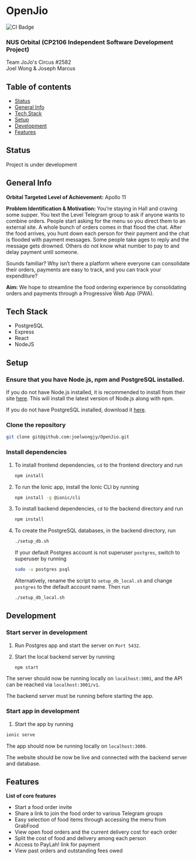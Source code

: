 # OpenJio

![CI Badge](https://github.com/joelwongjy/OpenJio/workflows/ESLint%20CI/badge.svg)

### NUS Orbital (CP2106 Independent Software Development Project)<br>
Team JoJo's Circus #2582<br>
Joel Wong & Joseph Marcus<br>
## Table of contents

- [Status](#status)
- [General Info](#general-info)
- [Tech Stack](#tech-stack)
- [Setup](#setup)
- [Development](#development)
- [Features](#features)

## Status

Project is under development
## General Info

<b>Orbital Targeted Level of Achievement:</b> Apollo 11

<b>Problem Identification & Motivation: </b>
You’re staying in Hall and craving some supper. You text the Level Telegram group to ask if anyone wants to combine orders. People start asking for the menu so you direct them to an external site. A whole bunch of orders comes in that flood the chat. After the food arrives, you hunt down each person for their payment and the chat is flooded with payment messages. Some people take ages to reply and the message gets drowned. Others do not know what number to pay to and delay payment until someone.

Sounds familiar? Why isn’t there a platform where everyone can consolidate their orders, payments are easy to track, and you can track your expenditure?

<b>Aim:</b>
We hope to streamline the food ordering experience by consolidating orders and payments through a Progressive Web App (PWA).

## Tech Stack

- PostgreSQL
- Express
- React
- NodeJS

## Setup

### Ensure that you have Node.js, npm and PostgreSQL installed.

If you do not have Node.js installed, it is recommended to install from their site [here](https://nodejs.org/en/). This will install the latest version of Node.js along with npm.

If you do not have PostgreSQL installed, download it [here](https://postgresapp.com/downloads.html).

### Clone the repository

```bash
git clone git@github.com:joelwongjy/OpenJio.git
```

### Install dependencies

1. To install frontend dependencies, `cd` to the frontend directory and run
    ```bash
    npm install
    ```
1. To run the Ionic app, install the Ionic CLI by running
    ```bash
    npm install -g @ionic/cli
    ```

1. To install backend dependencies, `cd` to the backend directory and run
    ```bash
    npm install
    ```

1. To create the PostgreSQL databases, in the backend directory, run
    ```bash
    ./setup_db.sh
    ```
    
    If your default Postgres account is not superuser `postgres`, switch to superuser by running
    ```bash
    sudo -u postgres psql
    ```
    
    Alternatively, rename the script to `setup_db_local.sh` and change `postgres` to the default account name. Then run
    ```bash
    ./setup_db_local.sh
    ```

## Development

### Start server in development

1. Run Postgres app and start the server on `Port 5432`.

2. Start the local backend server by running
    ```bash
    npm start
    ```

The server should now be running locally on `localhost:3001`, and the API can be reached via `localhost:3001/v1`.

The backend server must be running before starting the app.

### Start app in development

1. Start the app by running
```bash
ionic serve
```

The app should now be running locally on `localhost:3000`.

The website should be now be live and connected with the backend server and database.

## Features

<b>List of core features</b>

- Start a food order invite
- Share a link to join the food order to various Telegram groups
- Easy selection of food items through accessing the menu from GrabFood
- View open food orders and the current delivery cost for each order
- Split the cost of food and delivery among each person
- Access to PayLah! link for payment
- View past orders and outstanding fees owed
